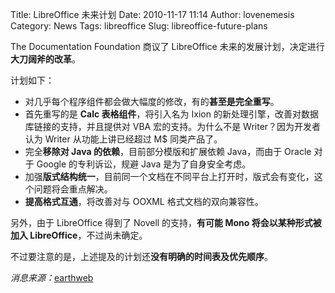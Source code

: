 Title: LibreOffice 未来计划
Date: 2010-11-17 11:14
Author: lovenemesis
Category: News
Tags: libreoffice
Slug: libreoffice-future-plans

The Documentation Foundation 商议了 LibreOffice
未来的发展计划，决定进行**大刀阔斧的改革**。

计划如下：

-   对几乎每个程序组件都会做大幅度的修改，有的**甚至是完全重写**。
-   首先重写的是 **Calc 表格组件**，将引入名为 Ixion
    的新处理引擎，改善对数据库链接的支持，并且提供对 VBA
    宏的支持。为什么不是 Writer？因为开发者认为 Writer
    从功能上讲已经超过 M$ 同类产品了。
-   完全**移除对 Java 的依赖**，目前部分模版和扩展依赖 Java，而由于
    Oracle 对于 Google 的专利诉讼，规避 Java 是为了自身安全考虑。
-   加强**版式结构统一**，目前同一个文档在不同平台上打开时，版式会有变化，这个问题将会重点解决。
-   **提高格式互通**，将改善对与 OOXML 格式文档的双向兼容性。

另外，由于 LibreOffice 得到了 Novell 的支持，**有可能 Mono
将会以某种形式被加入 LibreOffice**，不过尚未确定。

不过要注意的是，上述提及的计划还**没有明确的时间表及优先顺序**。

*消息来源：*[earthweb](http://itmanagement.earthweb.com/osrc/article.php/12068_3913286_1/LibreOffice-Rethinks-the-Office-Suite.htm)
